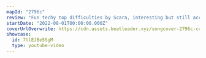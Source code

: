 ```yaml
---
mapId: "2796c"
review: "Fun techy top difficulties by Scara, interesting but still accessible lower difficulties +  incredible chroma lightshow by Alice. Really honors the name Doki Doki by making your heart race!"
startDate: "2022-08-01T00:00:00.000Z"
coverUrlOverwrite: https://cdn.assets.beatleader.xyz/songcover-2796c-cover.jpg
showcase:
  id: 7tlEJBe5SgM
  type: youtube-video
---
```

